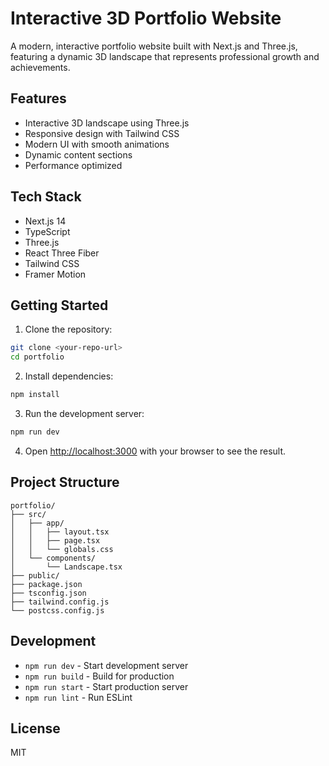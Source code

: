 # Interactive 3D Portfolio Website

A modern, interactive portfolio website built with Next.js and Three.js, featuring a dynamic 3D landscape that represents professional growth and achievements.

## Features

- Interactive 3D landscape using Three.js
- Responsive design with Tailwind CSS
- Modern UI with smooth animations
- Dynamic content sections
- Performance optimized

## Tech Stack

- Next.js 14
- TypeScript
- Three.js
- React Three Fiber
- Tailwind CSS
- Framer Motion

## Getting Started

1. Clone the repository:
```bash
git clone <your-repo-url>
cd portfolio
```

2. Install dependencies:
```bash
npm install
```

3. Run the development server:
```bash
npm run dev
```

4. Open [http://localhost:3000](http://localhost:3000) with your browser to see the result.

## Project Structure

```
portfolio/
├── src/
│   ├── app/
│   │   ├── layout.tsx
│   │   ├── page.tsx
│   │   └── globals.css
│   └── components/
│       └── Landscape.tsx
├── public/
├── package.json
├── tsconfig.json
├── tailwind.config.js
└── postcss.config.js
```

## Development

- `npm run dev` - Start development server
- `npm run build` - Build for production
- `npm run start` - Start production server
- `npm run lint` - Run ESLint

## License

MIT 